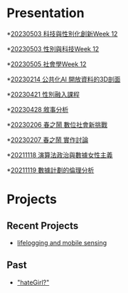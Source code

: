 # Presentation
*[20230503 科技與性別化創新Week 12](https://docs.google.com/presentation/d/e/2PACX-1vSpu2LRjZAtalpS7PKUL5aZuMpny2mTMvNKmX_phMM_ZdLEmddXeGDOlaNLm4KWDyi-vzHKGXLruInG/pub?start=false&loop=false&delayms=3000)

*[20230503 性別與科技Week 12]()

*[20230505 社會學Week 12]()

*[20230214 公共化AI 開放資料的3D剖面]()

*[20230421 性別融入課程]()

*[20230428 敘事分析]()

*[20230206 春之鬧 數位社會新挑戰]()

*[20230207 春之鬧 實作討論]()


*[20211118 演算法政治與數據女性主義]()

*[20211119 數據計劃的倫理分析]()


# Projects

## Recent Projects
* [lifelogging and mobile sensing]()

## Past
* ["hateGirl?"]()

